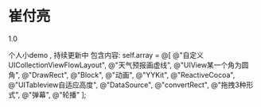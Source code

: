 # 崔付亮
1.0

个人小demo , 持续更新中
包含内容:
self.array = @[
                   @"自定义UICollectionViewFlowLayout",
                   @"天气预报画虚线",
                   @"UIView某一个角为圆角",
                   @"DrawRect",
                   @"Block",
                   @"动画",
                   @"YYKit",
                   @"ReactiveCocoa",
                   @"UITableview自适应高度",
                   @"DataSource",
                   @"convertRect",
                   @"拖拽3种形式",
                   @"弹幕",
                   @"轮播"
                   ];
